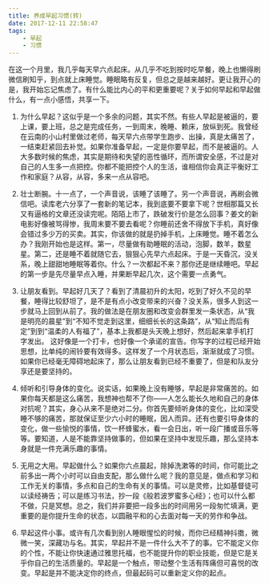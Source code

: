 ```yaml
---
title: 养成早起习惯(转)
date: 2017-12-11 22:58:47
tags:
    - 早起
    - 习惯
---
```


在这一个月里，我几乎每天早六点起床。从几乎不吃到按时吃早餐，晚上也懒得刷微信刷知乎，到点就上床睡觉。睡眠略有反复，但总之是越来越好。更让我开心的是，我开始忘记焦虑了。有什么能比内心的平和更重要呢？关于如何早起和早起做什么，有一点小感悟，共享一下。

1. 为什么早起？这似乎是一个多余的问题，其实不然。有些人早起是被逼的，要上课，要上班，总之是完成任务，一到周末，晚睡、赖床，放纵到死。我曾经在云南的小山村里做过老师，每天早六点带学生跑步、出操，真是太痛苦了，一结束赶紧回去补觉。如果你准备早起，一定是你要早起，而不是被逼的。人大多数时候的焦虑，其实是期待和失望的恶性循环，而所谓安全感，不过是对自己的人生多一点把控。你都不能把控个人的生活，谁相信你会真正平衡好工作和家庭？从容，从容，多来一点从容吧。

2. 壮士断腕。十一点了，一个声音说，该睡了该睡了。另一个声音说，再刷会微信吧。读库老六分享了一套新的笔记本，我到底要不要拿下呢？世相那篇又长又有逼格的文章还没读完呢。陌陌上市了，跌破发行价是怎么回事？姜文的新电影好像被骂得惨，我周末要不要去看呢？你睡前还舍不得放下手机，真好像会错过多少万的买卖。其实，你该做的就是扔掉手机，上床睡觉。睡不着怎么办？我刚开始也是这样。第一，尽量做有助睡眠的活动，泡脚，数羊，数星星。第二，还是睡不着就随它去，狠狠心先早六点起床。于是一天昏沉，没关系，晚上甜甜地睡眠等着你。什么？一次都起不来？那你还是继续睡吧。早起的第一步是先尽量早点入睡，并果断早起几次，这个需要一点勇气。

3. 让朋友看到。早起好几天了？看到了清晨初升的太阳，吃到了好久不见的早餐，睡得比较舒坦了，是不是有点小改变带来的兴奋？没关系，很多人到这一步就马上回到从前了。我的做法是在朋友圈和改变会群里发一条状态，从“我是明亮的晨星”到“不知不觉走到这里，细细长长的这条路”，从“知止而后有定”到到“温柔的人有福了”，基本上我都是头天晚上想好，然后起来拿手机打字发出。 这好像是一个打卡，也好像一个承诺的宣告。你写字的过程已经开始思想，比单纯的闹铃要有效得多。这样发了一个月状态后，渐渐就成了习惯。如果你已经毫无障碍地起床了，那么让朋友看到已经不重要了，但是和队友分享还是要坚持的。

4. 倾听和引导身体的变化。说实话，如果晚上没有睡够，早起是非常痛苦的。如果你每天都是这么痛苦，我想神也帮不了你——人怎么能长久地和自己的身体对抗呢？其实，身心从来不是绝对二分。你首先要倾听身体的变化，比如深受睡不够的痛苦，那就保证至少六小时的睡眠，因人而异。还有也要引导身体的变化，做一些愉悦的事情，饮一杯蜂蜜水，看一会日出，听一段广播或音乐等等。要知道，人是不能靠坚持做事的，但如果在坚持中发现乐趣，那么坚持本身就是一件充满乐趣的事情。

5. 无用之大用。早起做什么？如果你六点晨起，除掉洗漱等的时间，你可能比之前多出一两个小时可以自由支配，那么做什么呢？我的意见是，做点和学习和工作无关的事情，多点和自己的生命有关的事情。可以是灵修，比如基督徒可以读经祷告；可以是练习书法，抄一段《般若波罗蜜多心经》；也可以什么都不做，只是冥想。总之，我们并非要把一段多出的时间用另一段匆忙填满，更重要的是你提升生命的状态，以圆融平和的心去面对每一天的劳作和争战。

6. 早起这件小事。或许有几次看到别人睡眼惺忪的时候，而你已经精神抖擞，微微一笑，深藏功与名。其实，早起并不是一件什么大不了的事。它不能定义你的个性，不能让你快速通过雅思托福，也不能提升你的职业技能，但是它是关乎你自己的生活质量的。早起是一个触点，带动整个生活有阵痛但可喜悦的改变。早起是并不能决定你的终点，但最起码可以重新定义你的起点。
